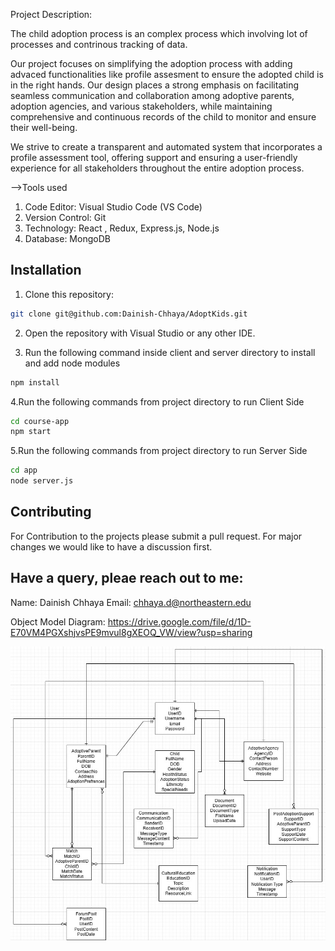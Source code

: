 Project Description: 

The child adoption process is an complex process which involving lot of processes and contrinous tracking of data.

Our project focuses on simplifying the adoption process with adding advaced functionalities like profile assesment to ensure the adopted child is in the right hands. Our design places a strong emphasis on facilitating seamless communication and collaboration among adoptive parents, adoption agencies, and various stakeholders, while maintaining comprehensive and continuous records of the child to monitor and ensure their well-being.

We strive to create a transparent and automated system that incorporates a profile assessment tool, offering support and ensuring a user-friendly experience for all stakeholders throughout the entire adoption process.

-->Tools used
 
1. Code Editor: Visual Studio Code (VS Code)
2. Version Control: Git
3. Technology: React , Redux, Express.js, Node.js 
4. Database: MongoDB
 
## Installation
 
1. Clone this repository:
 
```bash
git clone git@github.com:Dainish-Chhaya/AdoptKids.git
```
 
2. Open the repository with Visual Studio or any other IDE.
 
3. Run the following command inside client and server directory to install and add node modules
 
```bash
npm install
```
 
4.Run the following commands from project directory to run Client Side

```bash
cd course-app
npm start
```
 
5.Run the following commands from project directory to run Server Side
 
```bash
cd app
node server.js 
```

## Contributing
 
For Contribution to the projects please submit a pull request. For major changes we would like to have a discussion first.
 
 
## Have a query, pleae reach out to me:
Name: Dainish Chhaya
Email: chhaya.d@northeastern.edu

Object Model Diagram:
https://drive.google.com/file/d/1D-E70VM4PGXshjvsPE9mvul8gXEOQ_VW/view?usp=sharing 

![Object Model Diagram](docs/ObjectModel.jpg)







